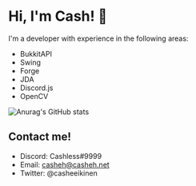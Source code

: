 # Hi, I'm Cash! :wave: 


I'm a developer with experience in the following areas:

* BukkitAPI
* Swing
* Forge
* JDA
* Discord.js
* OpenCV

![Anurag's GitHub stats](https://github-readme-stats.vercel.app/api?username=casheh&show_icons=true)

## Contact me!
* Discord: Cashless#9999
* Email: casheh@casheh.net
* Twitter: @casheeikinen
